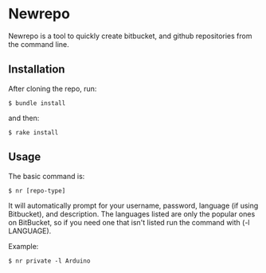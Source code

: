 # Newrepo

Newrepo is a tool to quickly create bitbucket, and github repositories from the command line.

## Installation

After cloning the repo, run:

    $ bundle install

and then:

    $ rake install

## Usage

The basic command is:

    $ nr [repo-type]

It will automatically prompt for your username, password, language (if using Bitbucket), and description. The languages listed are only the popular ones on BitBucket, so if you need one that isn't listed run the command with (-l LANGUAGE).

Example:

    $ nr private -l Arduino
